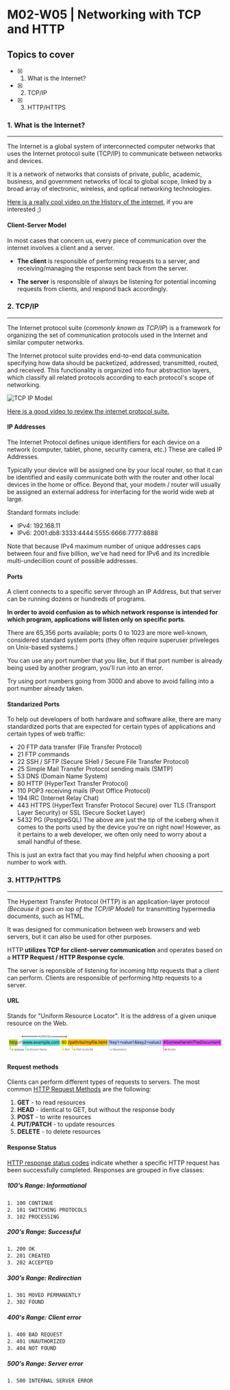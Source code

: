# M02-W05 | Networking with TCP and HTTP

## Topics to cover

- [x] 1. What is the Internet?
- [x] 2. TCP/IP
- [x] 3. HTTP/HTTPS

### 1. What is the Internet?
---
The Internet is a global system of interconnected computer networks that uses the Internet protocol suite (TCP/IP) to communicate between networks and devices.

It is a network of networks that consists of private, public, academic, business, and government networks of local to global scope, linked by a broad array of electronic, wireless, and optical networking technologies.

[Here is a really cool video on the History of the internet](https://www.youtube.com/watch?v=9hIQjrMHTv4), if you are interested ;)

#### Client-Server Model

In most cases that concern us, every piece of communication over the internet involves a client and a server.

- **The client** is responsible of performing requests to a server, and receiving/managing the response sent back from the server.

- **The server** is responsible of always be listening for potential incoming requests from clients, and respond back accordingly.

### 2. TCP/IP
---

The Internet protocol suite (_commonly known as TCP/IP_) is a framework for organizing the set of communication protocols used in the Internet and similar computer networks.

The Internet protocol suite provides end-to-end data communication specifying how data should be packetized, addressed, transmitted, routed, and received. This functionality is organized into four abstraction layers, which classify all related protocols according to each protocol's scope of networking.

![TCP IP Model](https://upload.wikimedia.org/wikipedia/commons/thumb/3/3b/UDP_encapsulation.svg/525px-UDP_encapsulation.svg.png)

<a href="https://www.youtube.com/watch?v=keeqnciDVOo">Here is a good video to review the internet protocol suite.</a>

#### IP Addresses

The Internet Protocol defines unique identifiers for each device on a network (computer, tablet, phone, security camera, etc.) These are called IP Addresses.

Typically your device will be assigned one by your local router, so that it can be identified and easily communicate both with the router and other local devices in the home or office. Beyond that, your modem / router will usually be assigned an external address for interfacing for the world wide web at large.

Standard formats include:

- IPv4: 192.168.11
- IPv6: 2001:db8:3333:4444:5555:6666:7777:8888

Note that because IPv4 maximum number of unique addresses caps between four and five billion, we've had need for IPv6 and its incredible multi-undecillion count of possible addresses.

#### Ports

A client connects to a specific server through an IP Address, but that server can be running dozens or hundreds of programs. 

**In order to avoid confusion as to which network response is intended for which program, applications will listen only on specific ports**.

There are 65,356 ports available; ports 0 to 1023 are more well-known, considered standard system ports (they often require superuser priveleges on Unix-based systems.)

You can use any port number that you like, but if that port number is already being used by another program, you'll run into an error.

Try using port numbers going from 3000 and above to avoid falling into a port number already taken.

#### Standarized Ports

To help out developers of both hardware and software alike, there are many standardized ports that are expected for certain types of applications and certain types of web traffic:

- 20 FTP data transfer (File Transfer Protocol)
- 21 FTP commands
- 22 SSH / SFTP (Secure SHell / Secure File Transfer Protocol)
- 25 Simple Mail Transfer Protocol sending mails (SMTP)
- 53 DNS (Domain Name System)
- 80 HTTP (HyperText Transfer Protocol)
- 110 POP3 receiving mails (Post Office Protocol)
- 194 IRC (Internet Relay Chat)
- 443 HTTPS (HyperText Transfer Protocol Secure) over TLS (Transport Layer Security) or SSL (Secure Socket Layer)
- 5432 PG (PostgreSQL)
The above are just the tip of the iceberg when it comes to the ports used by the device you're on right now! However, as it pertains to a web developer, we often only need to worry about a small handful of these.

This is just an extra fact that you may find helpful when choosing a port number to work with.

### 3. HTTP/HTTPS
---

The Hypertext Transfer Protocol (HTTP) is an application-layer protocol _(Because it goes on top of the TCP/IP Model)_ for transmitting hypermedia documents, such as HTML.

It was designed for communication between web browsers and web servers, but it can also be used for other purposes.

HTTP **utilizes TCP for client-server communication** and operates based on a **HTTP Request / HTTP Response cycle**.

The server is reponsible of listening for incoming http requests that a client can perform. Clients are responsible of performing http requests to a server. 

#### URL

Stands for "Uniform Resource Locator". It is the address of a given unique resource on the Web.

![URL](https://github.com/C-Shi/lhl-flex-lecture/blob/842f1219a19b3109e48bdf1cf22779d8c5f0a359/module_2/tcp_and_http/image/url.png?raw=true)

#### Request methods

Clients can perform different types of requests to servers. The most common [HTTP Request Methods](https://developer.mozilla.org/en-US/docs/Web/HTTP/Methods) are the following:

1. **GET** - to read resources
2. **HEAD** - identical to GET, but without the response body
3. **POST** - to write resources
4. **PUT/PATCH** - to update resources
5. **DELETE** - to delete resources

#### Response Status

[HTTP response status codes](https://developer.mozilla.org/en-US/docs/Web/HTTP/Status) indicate whether a specific HTTP request has been successfully completed. Responses are grouped in five classes:

##### 100's Range: Informational
    1. 100 CONTINUE
    2. 101 SWITCHING PROTOCOLS
    3. 102 PROCESSING

##### 200's Range: Successful
    1. 200 OK
    2. 201 CREATED
    3. 202 ACCEPTED

##### 300's Range: Redirection
    1. 301 MOVED PERMANENTLY
    2. 302 FOUND

##### 400's Range: Client error
    1. 400 BAD REQUEST
    2. 401 UNAUTHORIZED
    3. 404 NOT FOUND

##### 500's Range: Server error
    1. 500 INTERNAL SERVER ERROR


